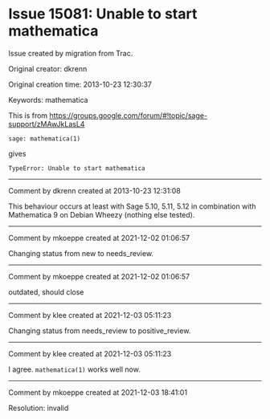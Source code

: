 # Issue 15081: Unable to start mathematica

Issue created by migration from Trac.

Original creator: dkrenn

Original creation time: 2013-10-23 12:30:37

Keywords: mathematica

This is from https://groups.google.com/forum/#!topic/sage-support/zMAwJkLasL4


```
sage: mathematica(1)
```

gives

```
TypeError: Unable to start mathematica
```



---

Comment by dkrenn created at 2013-10-23 12:31:08

This behaviour occurs at least with Sage 5.10, 5.11, 5.12 in combination with Mathematica 9 on Debian Wheezy (nothing else tested).


---

Comment by mkoeppe created at 2021-12-02 01:06:57

Changing status from new to needs_review.


---

Comment by mkoeppe created at 2021-12-02 01:06:57

outdated, should close


---

Comment by klee created at 2021-12-03 05:11:23

Changing status from needs_review to positive_review.


---

Comment by klee created at 2021-12-03 05:11:23

I agree. `mathematica(1)` works well now.


---

Comment by mkoeppe created at 2021-12-03 18:41:01

Resolution: invalid
